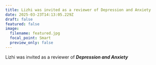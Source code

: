 ```yaml
---
title: Lizhi was invited as a reviewer of Depression and Anxiety
date: 2025-03-23T14:13:05.229Z
draft: false
featured: false
image:
  filename: featured.jpg
  focal_point: Smart
  preview_only: false
---
```

Lizhi was invited as a reviewer of ***Depression and Anxiety***